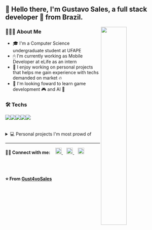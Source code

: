##  👋 Hello there, I'm Gustavo Sales, a full stack developer 🚀 from Brazil.

<!-- Provided by https://github.com/anuraghazra/github-readme-stats -->
<img width="40%" align="right" src="https://github-readme-stats.vercel.app/api/top-langs/?username=Gust4voSales&layout=compact&langs_count=6&theme=tokyonight&hide=ShaderLab"/>

### 👨🏻‍💻 About Me
- 🎓 I'm a Computer Science undergraduate student at UFAPE
- 🖱   I'm currently working as Mobile Developer at eLife as an intern
- 💼 I enjoy working on personal projects that helps me gain experience with techs demanded on market 🔥
- 🌱 I'm looking foward to learn game development 🎮 and AI 🤖

### 🛠 Techs
<div style="display: flex">
  <img src="https://img.shields.io/badge/TypeScript-007ACC?style=for-the-badge&logo=typescript&logoColor=white">
  <img src="https://img.shields.io/badge/Python-14354C?style=for-the-badge&logo=python&logoColor=white">
  <br/>
  <img src="https://img.shields.io/badge/React-20232A?style=for-the-badge&logo=react&logoColor=61DAFB">
  <img src="https://img.shields.io/badge/Express.js-404D59?style=for-the-badge">
  <img src="https://img.shields.io/badge/React_Native-20232A?style=for-the-badge&logo=react&logoColor=61DAFB">
  <br/></div>
  <!--<code><img width="10%" src="https://www.vectorlogo.zone/logos/sass-lang/sass-lang-ar21.svg"></code> -->
<br/>
<br/>
<details>
  <summary>
 💻 Personal projects I'm most prowd of
  </summary>
<p align="center">
  <a href="https://github.com/Gust4voSales/QuizSphere-Cliente" target="blank">
    <img align="center" src="https://github-readme-stats.vercel.app/api/pin/?username=Gust4voSales&repo=QuizSphere-Cliente&theme=tokyonight" />
  </a>
  <a href="https://github.com/Gust4voSales/RecomendaFilmes" target="blank">
    <img align="center" src="https://github-readme-stats.vercel.app/api/pin/?username=Gust4voSales&repo=RecomendaFilmes&theme=tokyonight" />
  </a>
  <a href="https://github.com/Gust4voSales/TIMES-Gerenciador-de-Foco" target="blank">
    <img align="center" src="https://github-readme-stats.vercel.app/api/pin/?username=Gust4voSales&repo=TIMES-Gerenciador-de-Foco&theme=tokyonight" />
  </a>
  <a href="https://github.com/Gust4voSales/LockdownPlatformer-UNITY" target="blank">
    <img align="center" src="https://github-readme-stats.vercel.app/api/pin/?username=Gust4voSales&repo=LockdownPlatformer-UNITY&theme=tokyonight" />
  </a>
</p>
</details>

**** 
<p> 
  <strong>🤝🏻 Connect with me:</strong>
  &nbsp;&nbsp;
  <a href="mailto:manoel0gustavo@gmail.com" target="blank">
    <img height="20" width="20" src="https://camo.githubusercontent.com/4a3dd8d10a27c272fd04b2ce8ed1a130606f95ea6a76b5e19ce8b642faa18c27/68747470733a2f2f6564656e742e6769746875622e696f2f537570657254696e7949636f6e732f696d616765732f7376672f676d61696c2e737667" />  
  </a>&nbsp;&nbsp;
  <a href="https://www.instagram.com/gust4_sales/" target="blank">
    <img height="20" width="20"  src="https://camo.githubusercontent.com/c9dacf0f25a1489fdbc6c0d2b41cda58b77fa210a13a886d6f99e027adfbd358/68747470733a2f2f6564656e742e6769746875622e696f2f537570657254696e7949636f6e732f696d616765732f7376672f696e7374616772616d2e737667" />  
  </a>&nbsp;&nbsp;
  <a href="https://www.youtube.com/channel/UCctz-c-Iz_L1OMUo2YQMnMg" target="blank">
    <img height="20" width="20" src="https://camo.githubusercontent.com/d54e97f5edde790381f7e62b217410df33e066a0dc8f692f2fc6b25fc1768b0c/68747470733a2f2f6564656e742e6769746875622e696f2f537570657254696e7949636f6e732f696d616765732f7376672f796f75747562652e737667" />  
  </a>
</p>
                                                                                                    
<br/>  <br/>  
**⭐️ From [Gust4voSales](https://github.com/Gust4voSales)**

